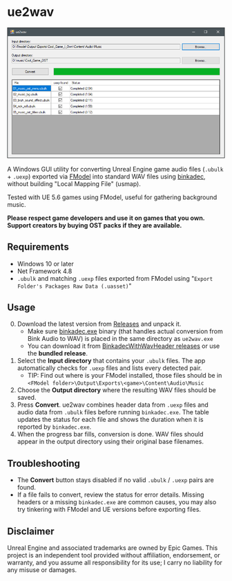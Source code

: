 # ue2wav

![screenshot](https://raw.githubusercontent.com/timhok/ue2wav/refs/heads/main/screenshot.png)

A Windows GUI utility for converting Unreal Engine game audio files (`.ubulk` + `.uexp`) exported via [FModel](https://github.com/4sval/FModel) into standard WAV files using [binkadec](https://github.com/Keisawaakira/BinkadecWithWavHeader), without building "Local Mapping File" (usmap).

Tested with UE 5.6 games using FModel, useful for gathering background music.

**Please respect game developers and use it on games that you own. Support creators by buying OST packs if they are available.**

## Requirements
- Windows 10 or later
- Net Framework 4.8
- `.ubulk` and matching `.uexp` files exported from FModel using "`Export Folder's Packages Raw Data (.uasset)`"

## Usage
0. Download the latest version from [Releases](https://github.com/timhok/ue2wav/releases) and unpack it.
   - Make sure [binkadec.exe](https://github.com/Keisawaakira/BinkadecWithWavHeader) binary (that handles actual conversion from Bink Audio to WAV) is placed in the same directory as `ue2wav.exe`
   - You can download it from [BinkadecWithWavHeader releases](https://github.com/Keisawaakira/BinkadecWithWavHeader/releases/tag/1.0.2) or use the **bundled release**.
1. Select the **Input directory** that contains your `.ubulk` files. The app automatically checks for `.uexp` files and lists every detected pair.
   - TIP: Find out where is your FModel installed, those files should be in `<FModel folder>\Output\Exports\<game>\Content\Audio\Music`
3. Choose the **Output directory** where the resulting WAV files should be saved.
4. Press **Convert**. ue2wav combines header data from `.uexp` files and audio data from `.ubulk` files before running `binkadec.exe`. The table updates the status for each file and shows the duration when it is reported by `binkadec.exe`.
5. When the progress bar fills, conversion is done. WAV files should appear in the output directory using their original base filenames.

## Troubleshooting
- The **Convert** button stays disabled if no valid `.ubulk` / `.uexp` pairs are found.
- If a file fails to convert, review the status for error details. Missing headers or a missing `binkadec.exe` are common causes, you may also try tinkering with FModel and UE versions before exporting files.

## Disclaimer
Unreal Engine and associated trademarks are owned by Epic Games. This project is an independent tool provided without affiliation, endorsement, or warranty, and you assume all responsibility for its use; I carry no liability for any misuse or damages.
